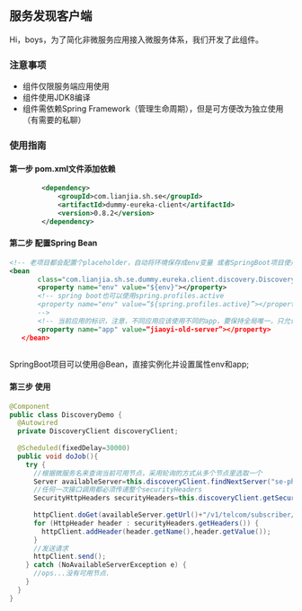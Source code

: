 ## 服务发现客户端
Hi，boys，为了简化非微服务应用接入微服务体系，我们开发了此组件。

### 注意事项
* 组件仅限服务端应用使用
* 组件使用JDK8编译
* 组件需依赖Spring Framework（管理生命周期），但是可方便改为独立使用（有需要的私聊）

### 使用指南
#### 第一步 pom.xml文件添加依赖

``` xml
 		<dependency>
			<groupId>com.lianjia.sh.se</groupId>
			<artifactId>dummy-eureka-client</artifactId>
			<version>0.8.2</version>
		</dependency>
 ```

 
#### 第二步 配置Spring Bean

 ``` xml
<!-- 老项目都会配置个placeholder，自动将环境保存成env变量 或者SpringBoot项目使用spring.profiles.active -->
<bean
		class="com.lianjia.sh.se.dummy.eureka.client.discovery.DiscoveryClient">
		<property name="env" value="${env}"></property>
		<!-- spring boot也可以使用spring.profiles.active
		<property name="env" value=“${spring.profiles.active}”></property>
		-->
		<!-- 当前应用的标识，注意，不同应用应该使用不同的app，要保持全局唯一，只允许字母数字和连字符 -->
		<property name="app" value=“jiaoyi-old-server”></property>
	</bean>
	
``` 
 
SpringBoot项目可以使用@Bean，直接实例化并设置属性env和app;

#### 第三步 使用
``` java
@Component
public class DiscoveryDemo {
  @Autowired
  private DiscoveryClient discoveryClient;
  
  @Scheduled(fixedDelay=30000)
  public void doJob(){
    try {
      //根据微服务名来查询当前可用节点，采用轮询的方式从多个节点里选取一个
      Server availableServer=this.discoveryClient.findNextServer("se-phonebook");
      //任何一次接口调用都必须传递整个securityHeaders
      SecurityHttpHeaders securityHeaders=this.discoveryClient.getSecurityHttpHeaders();
      
      httpClient.doGet(availableServer.getUrl()+"/v1/telcom/subscriber/5430112544727/number")
      for (HttpHeader header : securityHeaders.getHeaders()) {
        httpClient.addHeader(header.getName(),header.getValue());
      }
      //发送请求
      httpClient.send();
    } catch (NoAvailableServerException e) {
      //ops...没有可用节点.
    }
  }
}
```

 